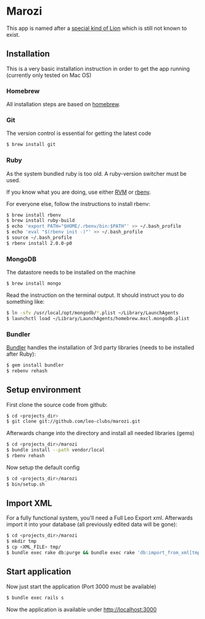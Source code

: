 # Marozi

This app is named after a [special kind of Lion](http://en.wikipedia.org/wiki/Marozi) which is still not known to exist.

## Installation

This is a very basic installation instruction in order to get the app running (currently only tested on Mac OS)

### Homebrew

All installation steps are based on [homebrew](http://mxcl.github.com/homebrew/).

### Git

The version control is essential for getting the latest code

~~~ sh
$ brew install git
~~~~

### Ruby

As the system bundled ruby is too old. A ruby-version switcher must be used.

If you know what you are doing, use either [RVM](https://rvm.io/) or [rbenv](https://github.com/sstephenson/rbenv/).

For everyone else, follow the instructions to install rbenv:


~~~ sh
$ brew install rbenv                                                    # install rbenv
$ brew install ruby-build                                               # install ruby version installer
$ echo 'export PATH="$HOME/.rbenv/bin:$PATH"' >> ~/.bash_profile        # modify PATH to load rbenv before system ruby
$ echo 'eval "$(rbenv init -)"' >> ~/.bash_profile                      # add sugar to rbenv usage
$ source ~/.bash_profile                                                # reload configuration
$ rbenv install 2.0.0-p0                                                # install latest ruby version
~~~

### MongoDB

The datastore needs to be installed on the machine

~~~ sh
$ brew install mongo
~~~

Read the instruction on the terminal output. It should instruct you to do something like:

~~~ sh
$ ln -sfv /usr/local/opt/mongodb/*.plist ~/Library/LaunchAgents
$ launchctl load ~/Library/LaunchAgents/homebrew.mxcl.mongodb.plist
~~~

### Bundler

[Bundler](http://gembundler.com/) handles the installation of 3rd party libraries (needs to be installed after Ruby):

~~~ sh
$ gem install bundler
$ rebenv rehash
~~~

## Setup environment

First clone the source code from github:

~~~ sh
$ cd <projects_dir>
$ git clone git://github.com/leo-clubs/marozi.git
~~~

Afterwards change into the directory and install all needed libraries (gems)

~~~ sh
$ cd <projects_dir>/marozi
$ bundle install --path vendor/local
$ rbenv rehash
~~~

Now setup the default config

~~~ sh
$ cd <projects_dir>/marozi
$ bin/setup.sh
~~~

## Import XML

For a fully functional system, you'll need a Full Leo Export xml. Afterwards import it into your database (all previously edited data will be gone):

~~~ sh
$ cd <projects_dir>/marozi
$ mkdir tmp
$ cp <XML_FILE> tmp/
$ bundle exec rake db:purge && bundle exec rake 'db:import_from_xml[tmp/LeoExport-FULL.xml]'
~~~

## Start application

Now just start the application (Port 3000 must be available)

~~~ sh
$ bundle exec rails s
~~~

Now the application is available under [http://localhost:3000](http://localhost:3000)